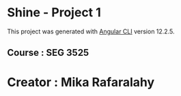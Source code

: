 # Shine - Project 1

This project was generated with [Angular CLI](https://github.com/angular/angular-cli) version 12.2.5.

## Course : SEG 3525

# Creator : Mika Rafaralahy
